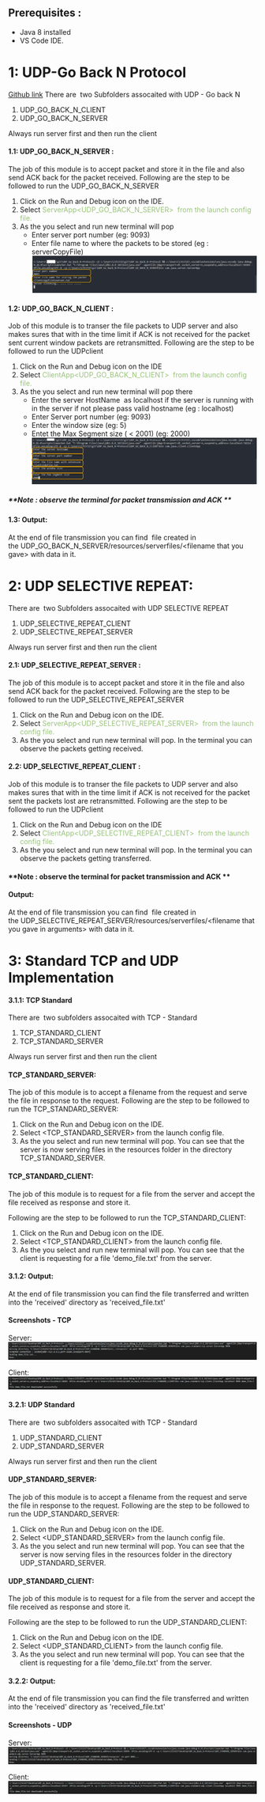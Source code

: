 ## Prerequisites :

* Java 8 installed
* VS Code IDE.

# 1: UDP-Go Back N Protocol 
[Github link](https://github.com/ravirao1208/UDP_Go_Back_N-Protocol.git)
There are  two Subfolders assocaited with UDP - Go back N

1. UDP\_GO\_BACK\_N\_CLIENT
2. UDP\_GO\_BACK\_N\_SERVER

Always run server first and then run the client

#### 1.1: UDP\_GO\_BACK\_N\_SERVER :

The job of this module is to accept packet and store it in the file and also send ACK back for the packet received.
Following are the step to be followed to run the UDP\_GO\_BACK\_N\_SERVER

1. Click on the Run and Debug icon on the IDE.
2. Select <span class="colour" style="color: rgb(152, 195, 121);">ServerApp<UDP\_GO\_BACK\_N\_SERVER> </span><span class="colour" style="color: rgb(152, 195, 121);"> from the launch config file.</span>
3. As the you select and run new terminal will pop
    * Enter server port number (eg: 9093)
    * Enter file name to where the packets to be stored (eg : serverCopyFile)
![](screenshots/udp_go_server.png)
#### 1.2: UDP\_GO\_BACK\_N\_CLIENT :

Job of this module is to transer the file packets to UDP server and also makes sures that with in the time limit if ACK is not received for the packet sent current window packets are retransmitted.
Following are the step to be followed to run the UDPclient

1. Click on the Run and Debug icon on the IDE
2. Select <span class="colour" style="color: rgb(152, 195, 121);">ClientApp<UDP\_GO\_BACK\_N\_CLIENT></span><span class="colour" style="color: rgb(152, 195, 121);">  from the launch config file.</span>
3. As the you select and run new terminal will pop there
    * Enter the server HostName  as localhost if the server is running with in the server if not please pass valid hostname (eg : localhost)
    * Enter Server port number (eg: 9093)
    * Enter the window size (eg: 5)
    * Entet the Max Segment size ( < 2001) (eg: 2000)
![](screenshots/udp_go_client.png)
##### \*\*Note : observe the terminal for packet transmission and ACK \*\*

#### 1.3: Output:

At the end of file transmission you can find  file created in the UDP\_GO\_BACK\_N\_SERVER/resources/serverfiles/\<filename that you gave> with data in it.

# 2: UDP SELECTIVE REPEAT:

There are  two Subfolders assocaited with UDP SELECTIVE REPEAT

1. UDP\_SELECTIVE\_REPEAT\_CLIENT
2. UDP\_SELECTIVE\_REPEAT\_SERVER

Always run server first and then run the client

#### 2.1: UDP\_SELECTIVE\_REPEAT\_SERVER :

The job of this module is to accept packet and store it in the file and also send ACK back for the packet received.
Following are the step to be followed to run the UDP\_SELECTIVE\_REPEAT\_SERVER

1. Click on the Run and Debug icon on the IDE.
2. Select <span class="colour" style="color: rgb(152, 195, 121);">ServerApp<UDP\_SELECTIVE\_REPEAT\_SERVER> </span><span class="colour" style="color: rgb(152, 195, 121);"> from the launch config file.</span>
3. As the you select and run new terminal will pop. In the terminal you can observe the packets getting received.
    

#### 2.2: UDP\_SELECTIVE\_REPEAT\_CLIENT :

Job of this module is to transer the file packets to UDP server and also makes sures that with in the time limit if ACK is not received for the packet sent the packets lost are retransmitted.
Following are the step to be followed to run the UDPclient

1. Click on the Run and Debug icon on the IDE
2. Select <span class="colour" style="color: rgb(152, 195, 121);">ClientApp<UDP\_SELECTIVE\_REPEAT\_CLIENT></span><span class="colour" style="color: rgb(152, 195, 121);">  from the launch config file.</span>
3. As the you select and run new terminal will pop. In the terminal you can observe the packets getting transferred.
   

#### \*\*Note : observe the terminal for packet transmission and ACK \*\*

#### Output:

At the end of file transmission you can find  file created in the UDP\_SELECTIVE\_REPEAT\_SERVER/resources/serverfiles/\<filename that you gave in arguments> with data in it.


# 3: Standard TCP and UDP Implementation

#### 3.1.1: TCP Standard

There are  two subfolders assocaited with TCP - Standard

1. TCP\_STANDARD\_CLIENT
2. TCP\_STANDARD\_SERVER

Always run server first and then run the client

#### TCP\_STANDARD\_SERVER:

The job of this module is to accept a filename from the request and serve the file in response to the request.
Following are the step to be followed to run the TCP\_STANDARD\_SERVER:

1. Click on the Run and Debug icon on the IDE.
2. Select <TCP\_STANDARD\_SERVER> from the launch config file.
3. As the you select and run new terminal will pop. You can see that the server is now serving files in the resources folder in the directory TCP\_STANDARD\_SERVER.

#### TCP\_STANDARD\_CLIENT:

The job of this module is to request for a file from the server and accept the file received as response and store it.

Following are the step to be followed to run the TCP\_STANDARD\_CLIENT:

1. Click on the Run and Debug icon on the IDE.
2. Select <TCP\_STANDARD\_CLIENT> from the launch config file.
3. As the you select and run new terminal will pop. You can see that the client is requesting for a file 'demo_file.txt' from the server.

#### 3.1.2: Output:

At the end of file transmission you can find the file transferred and written into the 'received' directory as 'received_file.txt'

#### Screenshots - TCP

Server:<br>
![](screenshots/TCP_Server.png)

Client:<br>
![](screenshots/TCP_Client.png)

#### 3.2.1: UDP Standard

There are  two subfolders assocaited with TCP - Standard

1. UDP\_STANDARD\_CLIENT
2. UDP\_STANDARD\_SERVER

Always run server first and then run the client

#### UDP\_STANDARD\_SERVER:

The job of this module is to accept a filename from the request and serve the file in response to the request.
Following are the step to be followed to run the UDP\_STANDARD\_SERVER:

1. Click on the Run and Debug icon on the IDE.
2. Select <UDP\_STANDARD\_SERVER> from the launch config file.
3. As the you select and run new terminal will pop. You can see that the server is now serving files in the resources folder in the directory UDP\_STANDARD\_SERVER.

#### UDP\_STANDARD\_CLIENT:

The job of this module is to request for a file from the server and accept the file received as response and store it.

Following are the step to be followed to run the UDP\_STANDARD\_CLIENT:

1. Click on the Run and Debug icon on the IDE.
2. Select <UDP\_STANDARD\_CLIENT> from the launch config file.
3. As the you select and run new terminal will pop. You can see that the client is requesting for a file 'demo_file.txt' from the server.

#### 3.2.2: Output:

At the end of file transmission you can find the file transferred and written into the 'received' directory as 'received_file.txt'

#### Screenshots - UDP

Server:<br>
![](screenshots/UDP_Server.png)

Client:<br>
![](screenshots/UDP_Client.png)
